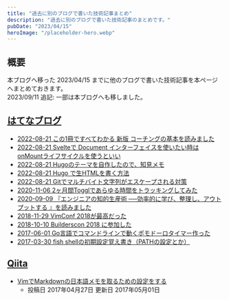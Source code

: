 ```yaml
---
title: "過去に別のブログで書いた技術記事まとめ"
description: "過去に別のブログで書いた技術記事のまとめです。"
pubDate: "2023/04/15"
heroImage: "/placeholder-hero.webp"
---
```


## 概要

本ブログへ移った 2023/04/15 までに他のブログで書いた技術記事を本ページへまとめておきます。  
2023/09/11 追記: 一部は本ブログへも移しました。

## [はてなブログ](https://tkancf.hateblo.jp)

- [2022-08-21 この1冊ですべてわかる 新版 コーチングの基本を読みました](https://tkancf.hateblo.jp/blog/%E3%81%93%E3%81%AE1%E5%86%8A%E3%81%A7%E3%81%99%E3%81%B9%E3%81%A6%E3%82%8F%E3%81%8B%E3%82%8B_%E6%96%B0%E7%89%88_%E3%82%B3%E3%83%BC%E3%83%81%E3%83%B3%E3%82%B0%E3%81%AE%E5%9F%BA%E6%9C%AC%E3%82%92%E8%AA%AD%E3%81%BF%E3%81%BE)
- [2022-08-21 Svelteで Document インターフェイスを使いたい時は onMountライフサイクルを使うといい](https://tkancf.hateblo.jp/blog/svelte-document-interface)
- [2022-08-21 Hugoのテーマを自作したので、知見メモ](https://tkancf.hateblo.jp/blog/hugo-theme-memo)
- [2022-08-21 Hugo で生HTMLを書く方法](https://tkancf.hateblo.jp/blog/hugo-raw-html)
- [2022-08-21 Gitでマルチバイト文字列がエスケープされる対策](https://tkancf.hateblo.jp/blog/git-multi-byte-escape)
- [2020-11-06 2ヶ月間Togglであらゆる時間をトラッキングしてみた](https://tkancf.hateblo.jp/blog/2%E3%83%B6%E6%9C%88%E9%96%93Toggl%E3%81%A7%E3%81%82%E3%82%89%E3%82%86%E3%82%8B%E6%99%82%E9%96%93%E3%82%92%E3%83%88%E3%83%A9%E3%83%83%E3%82%AD%E3%83%B3%E3%82%B0%E3%81%97%E3%81%A6%E3%81%BF%E3%81%9F)
- [2020-09-09 『エンジニアの知的生産術 ──効率的に学び、整理し、アウトプットする 』を読みました](https://tkancf.hateblo.jp/blog/%E3%80%8E%E3%82%A8%E3%83%B3%E3%82%B8%E3%83%8B%E3%82%A2%E3%81%AE%E7%9F%A5%E7%9A%84%E7%94%9F%E7%94%A3%E8%A1%93_%E2%94%80%E2%94%80%E5%8A%B9%E7%8E%87%E7%9A%84%E3%81%AB%E5%AD%A6%E3%81%B3%E3%80%81%E6%95%B4%E7%90%86%E3%81%97%E3%80%81)
- [2018-11-29 VimConf 2018が最高だった](https://tkancf.hateblo.jp/blog/VimConf_2018)
- [2018-10-10 Builderscon 2018 に参加した](https://tkancf.hateblo.jp/blog/builderscon-2018)
- [2017-06-01 Go言語でコマンドラインで動くポモドーロタイマー作った](https://tkancf.hateblo.jp/blog/gomato)
- [2017-03-30 fish shellの初期設定覚え書き（PATHの設定とか）](https://tkancf.hateblo.jp/blog/2017/03/30)

## [Qiita](https://qiita.com/tkancf)

- [VimでMarkdownの日本語メモを取るための設定をする](https://qiita.com/tkancf/items/e61b7c09def497204628)
  - 投稿日 2017年04月27日 更新日 2017年05月01日
